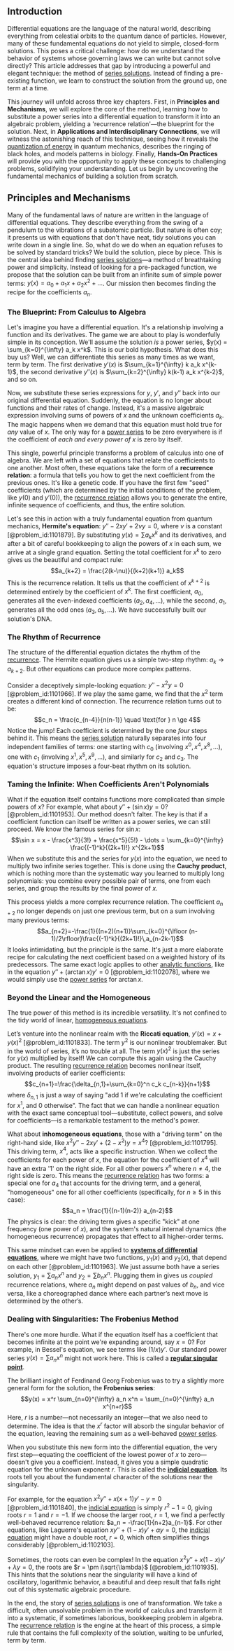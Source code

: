## Introduction
Differential equations are the language of the natural world, describing everything from celestial orbits to the quantum dance of particles. However, many of these fundamental equations do not yield to simple, closed-form solutions. This poses a critical challenge: how do we understand the behavior of systems whose governing laws we can write but cannot solve directly? This article addresses that gap by introducing a powerful and elegant technique: the method of [series solutions](@article_id:170060). Instead of finding a pre-existing function, we learn to construct the solution from the ground up, one term at a time.

This journey will unfold across three key chapters. First, in **Principles and Mechanisms**, we will explore the core of the method, learning how to substitute a power series into a differential equation to transform it into an algebraic problem, yielding a 'recurrence relation'—the blueprint for the solution. Next, in **Applications and Interdisciplinary Connections**, we will witness the astonishing reach of this technique, seeing how it reveals the [quantization of energy](@article_id:137331) in quantum mechanics, describes the ringing of black holes, and models patterns in biology. Finally, **Hands-On Practices** will provide you with the opportunity to apply these concepts to challenging problems, solidifying your understanding. Let us begin by uncovering the fundamental mechanics of building a solution from scratch.

## Principles and Mechanisms

Many of the fundamental laws of nature are written in the language of differential equations. They describe everything from the swing of a pendulum to the vibrations of a subatomic particle. But nature is often coy; it presents us with equations that don't have neat, tidy solutions you can write down in a single line. So, what do we do when an equation refuses to be solved by standard tricks? We build the solution, piece by piece. This is the central idea behind finding [series solutions](@article_id:170060)—a method of breathtaking power and simplicity. Instead of looking for a pre-packaged function, we propose that the solution can be built from an infinite sum of simple power terms: $y(x) = a_0 + a_1 x + a_2 x^2 + \dots$. Our mission then becomes finding the recipe for the coefficients $a_n$.

### The Blueprint: From Calculus to Algebra

Let's imagine you have a differential equation. It's a relationship involving a function and its derivatives. The game we are about to play is wonderfully simple in its conception. We'll assume the solution *is* a power series, $y(x) = \sum_{k=0}^{\infty} a_k x^k$. This is our bold hypothesis. What does this buy us? Well, we can differentiate this series as many times as we want, term by term. The first derivative $y'(x)$ is $\sum_{k=1}^{\infty} k a_k x^{k-1}$, the second derivative $y''(x)$ is $\sum_{k=2}^{\infty} k(k-1) a_k x^{k-2}$, and so on.

Now, we substitute these series expressions for $y$, $y'$, and $y''$ back into our original differential equation. Suddenly, the equation is no longer about functions and their rates of change. Instead, it's a massive algebraic expression involving sums of powers of $x$ and the unknown coefficients $a_k$. The magic happens when we demand that this equation must hold true for *any* value of $x$. The only way for a [power series](@article_id:146342) to be zero everywhere is if the coefficient of *each and every power of $x$* is zero by itself.

This single, powerful principle transforms a problem of calculus into one of algebra. We are left with a set of equations that relate the coefficients to one another. Most often, these equations take the form of a **recurrence relation**: a formula that tells you how to get the next coefficient from the previous ones. It's like a genetic code. If you have the first few "seed" coefficients (which are determined by the initial conditions of the problem, like $y(0)$ and $y'(0)$), the [recurrence relation](@article_id:140545) allows you to generate the entire, infinite sequence of coefficients, and thus, the entire solution.

Let's see this in action with a truly fundamental equation from quantum mechanics, **Hermite's equation**: $y'' - 2xy' + 2\nu y = 0$, where $\nu$ is a constant [@problem_id:1101879]. By substituting $y(x) = \sum a_k x^k$ and its derivatives, and after a bit of careful bookkeeping to align the powers of $x$ in each sum, we arrive at a single grand equation. Setting the total coefficient for $x^k$ to zero gives us the beautiful and compact rule:
$$a_{k+2} = \frac{2(k-\nu)}{(k+2)(k+1)} a_k$$
This is the recurrence relation. It tells us that the coefficient of $x^{k+2}$ is determined entirely by the coefficient of $x^k$. The first coefficient, $a_0$, generates all the even-indexed coefficients ($a_2, a_4, \dots$), while the second, $a_1$, generates all the odd ones ($a_3, a_5, \dots$). We have successfully built our solution's DNA.

### The Rhythm of Recurrence

The structure of the differential equation dictates the rhythm of the [recurrence](@article_id:260818). The Hermite equation gives us a simple two-step rhythm: $a_k \to a_{k+2}$. But other equations can produce more complex patterns.

Consider a deceptively simple-looking equation: $y'' - x^2 y = 0$ [@problem_id:1101966]. If we play the same game, we find that the $x^2$ term creates a different kind of connection. The recurrence relation turns out to be:
$$c_n = \frac{c_{n-4}}{n(n-1)} \quad \text{for } n \ge 4$$
Notice the jump! Each coefficient is determined by the one *four* steps behind it. This means the [series solution](@article_id:199789) naturally separates into four independent families of terms: one starting with $c_0$ (involving $x^0, x^4, x^8, \dots$), one with $c_1$ (involving $x^1, x^5, x^9, \dots$), and similarly for $c_2$ and $c_3$. The equation's structure imposes a four-beat rhythm on its solution.

### Taming the Infinite: When Coefficients Aren't Polynomials

What if the equation itself contains functions more complicated than simple powers of $x$? For example, what about $y'' + (\sin x) y = 0$? [@problem_id:1101953]. Our method doesn't falter. The key is that if a coefficient function can itself be written as a power series, we can still proceed. We know the famous series for $\sin x$:
$$\sin x = x - \frac{x^3}{3!} + \frac{x^5}{5!} - \dots = \sum_{k=0}^{\infty} \frac{(-1)^k}{(2k+1)!} x^{2k+1}$$
When we substitute this and the series for $y(x)$ into the equation, we need to multiply two infinite series together. This is done using the **Cauchy product**, which is nothing more than the systematic way you learned to multiply long polynomials: you combine every possible pair of terms, one from each series, and group the results by the final power of $x$.

This process yields a more complex recurrence relation. The coefficient $a_{n+2}$ no longer depends on just one previous term, but on a sum involving many previous terms:
$$a_{n+2}=-\frac{1}{(n+2)(n+1)}\sum_{k=0}^{\lfloor (n-1)/2\rfloor}\frac{(-1)^k}{(2k+1)!}\,a_{n-2k-1}$$
It looks intimidating, but the principle is the same. It's just a more elaborate recipe for calculating the next coefficient based on a weighted history of its predecessors. The same exact logic applies to other [analytic functions](@article_id:139090), like in the equation $y'' + (\arctan x) y' = 0$ [@problem_id:1102078], where we would simply use the [power series](@article_id:146342) for $\arctan x$.

### Beyond the Linear and the Homogeneous

The true power of this method is its incredible versatility. It's not confined to the tidy world of linear, [homogeneous equations](@article_id:163156).

Let’s venture into the nonlinear realm with the **Riccati equation**, $y'(x) = x + y(x)^2$ [@problem_id:1101833]. The term $y^2$ is our nonlinear troublemaker. But in the world of series, it’s no trouble at all. The term $y(x)^2$ is just the series for $y(x)$ multiplied by itself! We can compute this again using the Cauchy product. The resulting [recurrence relation](@article_id:140545) becomes nonlinear itself, involving products of earlier coefficients:
$$c_{n+1}=\frac{\delta_{n,1}+\sum_{k=0}^n c_k c_{n-k}}{n+1}$$
where $\delta_{n,1}$ is just a way of saying "add 1 if we're calculating the coefficient for $x^1$, and 0 otherwise". The fact that we can handle a nonlinear equation with the exact same conceptual tool—substitute, collect powers, and solve for coefficients—is a remarkable testament to the method's power.

What about **inhomogeneous equations**, those with a "driving term" on the right-hand side, like $x^2 y'' - 2xy' + (2-x^2)y = x^4$? [@problem_id:1101795]. This driving term, $x^4$, acts like a specific instruction. When we collect the coefficients for each power of $x$, the equation for the coefficient of $x^4$ will have an extra '1' on the right side. For all other powers $x^n$ where $n \neq 4$, the right side is zero. This means the [recurrence relation](@article_id:140545) has two forms: a special one for $a_4$ that accounts for the driving term, and a general, "homogeneous" one for all other coefficients (specifically, for $n \ge 5$ in this case):
$$a_n = \frac{1}{(n-1)(n-2)} a_{n-2}$$
The physics is clear: the driving term gives a specific "kick" at one frequency (one power of $x$), and the system's natural internal dynamics (the homogeneous recurrence) propagates that effect to all higher-order terms.

This same mindset can even be applied to **[systems of differential equations](@article_id:147721)**, where we might have two functions, $y_1(x)$ and $y_2(x)$, that depend on each other [@problem_id:1101963]. We just assume both have a series solution, $y_1 = \sum a_n x^n$ and $y_2 = \sum b_n x^n$. Plugging them in gives us *coupled* recurrence relations, where $a_n$ might depend on past values of $b_n$, and vice versa, like a choreographed dance where each partner’s next move is determined by the other’s.

### Dealing with Singularities: The Frobenius Method

There's one more hurdle. What if the equation itself has a coefficient that becomes infinite at the point we're expanding around, say $x=0$? For example, in Bessel's equation, we see terms like $(1/x)y'$. Our standard power series $y(x) = \sum a_n x^n$ might not work here. This is called a **[regular singular point](@article_id:162788)**.

The brilliant insight of Ferdinand Georg Frobenius was to try a slightly more general form for the solution, the **Frobenius series**:
$$y(x) = x^r \sum_{n=0}^{\infty} a_n x^n = \sum_{n=0}^{\infty} a_n x^{n+r}$$
Here, $r$ is a number—not necessarily an integer—that we also need to determine. The idea is that the $x^r$ factor will absorb the singular behavior of the equation, leaving the remaining sum as a well-behaved [power series](@article_id:146342).

When you substitute this new form into the differential equation, the very first step—equating the coefficient of the lowest power of $x$ to zero—doesn't give you a coefficient. Instead, it gives you a simple quadratic equation for the unknown exponent $r$. This is called the **[indicial equation](@article_id:165461)**. Its roots tell you about the fundamental character of the solutions near the singularity.

For example, for the equation $x^2 y'' + x(x+1)y' - y = 0$ [@problem_id:1101840], the [indicial equation](@article_id:165461) is simply $r^2 - 1 = 0$, giving roots $r=1$ and $r=-1$. If we choose the larger root, $r=1$, we find a perfectly well-behaved recurrence relation: $a_n = -\frac{1}{n+2}a_{n-1}$. For other equations, like Laguerre's equation $xy''+(1-x)y'+\alpha y=0$, the [indicial equation](@article_id:165461) might have a double root, $r=0$, which often simplifies things considerably [@problem_id:1102103].

Sometimes, the roots can even be complex! In the equation $x^2 y'' + x(1-x)y' + \lambda y = 0$, the roots are $r = \pm i\sqrt{\lambda}$ [@problem_id:1101935]. This hints that the solutions near the singularity will have a kind of oscillatory, logarithmic behavior, a beautiful and deep result that falls right out of this systematic algebraic procedure.

In the end, the story of [series solutions](@article_id:170060) is one of transformation. We take a difficult, often unsolvable problem in the world of calculus and transform it into a systematic, if sometimes laborious, bookkeeping problem in algebra. The [recurrence relation](@article_id:140545) is the engine at the heart of this process, a simple rule that contains the full complexity of the solution, waiting to be unfurled, term by term.